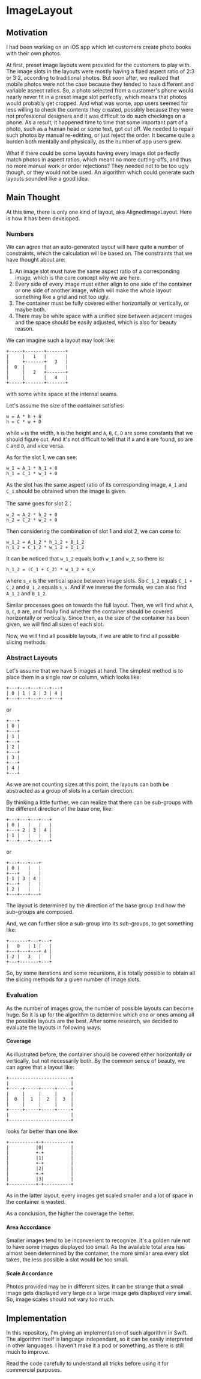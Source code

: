 # ImageLayout

## Motivation

I had been working on an iOS app which let customers create photo books with their own photos.

At first, preset image layouts were provided for the customers to play with. The image slots in the layouts were mostly having a fixed aspect ratio of 2:3 or 3:2, according to traditional photos. But soon after, we realized that mobile photos were not the case because they tended to have different and variable aspect ratios. So, a photo selected from a customer's phone would nearly never fit in a preset image slot perfectly, which means that photos would probably get cropped. And what was worse, app users seemed far less willing to check the contents they created, possibly because they were not professional designers and it was difficult to do such checkings on a phone. As a result, it happened time to time that some important part of a photo, such as a human head or some text, got cut off. We needed to repair such photos by manual re-editting, or just reject the order. It became quite a burden both mentally and physically, as the number of app users grew.

What if there could be some layouts having every image slot perfectly match photos in aspect ratios, which meant no more cutting-offs, and thus no more manual work or order rejections? They needed not to be too ugly though, or they would not be used. An algorithm which could generate such layouts sounded like a good idea.

## Main Thought

At this time, there is only one kind of layout, aka AlignedImageLayout. Here is how it has been developed.

### Numbers

We can agree that an auto-generated layout will have quite a number of constraints, which the calculation will be based on. The constraints that we have thought about are:
1. An image slot must have the same aspect ratio of a corresponding image, which is the core concept why we are here.
1. Every side of every image must either align to one side of the container or one side of another image, which will make the whole layout something like a grid and not too ugly.
1. The container must be fully covered either horizontally or vertically, or maybe both.
1. There may be white space with a unified size between adjacent images and the space should be easily adjusted, which is also for beauty reason.

We can imagine such a layout may look like:
```
+-----+-------+-------+
|     |   1   |       |
|     +-------+   3   |
|  0  |       |       |
|     |   2   +-------+
|     |       |   4   |
+-----+-------+-------+
```
with some white space at the internal seams.

Let's assume the size of the container satisfies:
```
w = A * h + B
h = C * w + D
```
while `w` is the width, `h` is the height and `A`, `B`, `C`, `D` are some constants that we should figure out. And it's not difficult to tell that if `A` and `B` are found, so are `C` and `D`, and vice versa.

As for the slot 1, we can see:
```
w_1 = A_1 * h_1 + 0
h_1 = C_1 * w_1 + 0
```
As the slot has the same aspect ratio of its corresponding image, `A_1` and `C_1` should be obtained when the image is given.

The same goes for slot 2：
```
w_2 = A_2 * h_2 + 0
h_2 = C_2 * w_2 + 0
```

Then considering the combination of slot 1 and slot 2, we can come to:
```
w_1_2 = A_1_2 * h_1_2 + B_1_2
h_1_2 = C_1_2 * w_1_2 + D_1_2
```
It can be noticed that `w_1_2` equals both `w_1` and `w_2`, so there is:
```
h_1_2 = (C_1 + C_2) * w_1_2 + s_v
```
where `s_v` is the vertical space between image slots. So `C_1_2` equals `C_1 + C_2` and `D_1_2` equals `s_v`. And if we inverse the formula, we can also find `A_1_2` and `B_1_2`.

Similar processes goes on towards the full layout. Then, we will find what `A`, `B`, `C`, `D` are, and finally find whether the container should be covered horizontally or vertically. Since then, as the size of the container has been given, we will find all sizes of each slot.

Now, we will find all possible layouts, if we are able to find all possible slicing methods.

### Abstract Layouts

Let's assume that we have 5 images at hand. The simplest method is to place them in a single row or column, which looks like:
```
+---+---+---+---+---+
| 0 | 1 | 2 | 3 | 4 |
+---+---+---+---+---+
```
or
```
+---+
| 0 |
+---+
| 1 |
+---+
| 2 |
+---+
| 3 |
+---+
| 4 |
+---+
```
As we are not counting sizes at this point, the layouts can both be abstracted as a group of slots in a certain direction.

By thinking a little further, we can realize that there can be sub-groups with the different direction of the base one, like:
```
+---+---+---+---+
| 0 |   |   |   |
+---+ 2 | 3 | 4 |
| 1 |   |   |   |
+---+---+---+---+
```
or
```
+---+---+---+
| 0 |   |   |
+---+   |   |
| 1 | 3 | 4 |
+---+   |   |
| 2 |   |   |
+---+---+---+
```
The layout is determined by the direction of the base group and how the sub-groups are composed.

And, we can further slice a sub-group into its sub-groups, to get something like:
```
+-------+---+---+
|   0   | 1 |   |
+---+---+---+ 4 |
| 2 |   3   |   |
+---+-------+---+
```
So, by some iterations and some recursions, it is totally possible to obtain all the slicing methods for a given number of image slots.

### Evaluation

As the number of images grow, the number of possible layouts can become huge. So it is up for the algorithm to determine which one or ones among all the possible layouts are the best. After some research, we decided to evaluate the layouts in following ways.

#### Coverage

As illustrated before, the container should be covered either horizontally or vertically, but not necessarily both. By the common sence of beauty, we can agree that a layout like:
```
+-----------------------+
|                       |
+-----+-----+-----+-----+
|     |     |     |     |
|  0  |  1  |  2  |  3  |
|     |     |     |     |
+-----+-----+-----+-----+
|                       |
+-----------------------+

```
looks far better than one like:
```
+----------+-+----------+
|          |0|          |
|          +-+          |
|          |1|          |
|          +-+          |
|          |2|          |
|          +-+          |
|          |3|          |
+----------+-+----------+
```
As in the latter layout, every images get scaled smaller and a lot of space in the container is wasted.

As a conclusion, the higher the coverage the better.

#### Area Accordance

Smaller images tend to be inconvenient to recognize. It's a golden rule not to have some images displayed too small. As the available total area has almost been determined by the container, the more similar area every slot takes, the less possible a slot would be too small.

#### Scale Accordance

Photos provided may be in different sizes. It can be strange that a small image gets displayed very large or a large image gets displayed very small. So, image scales should not vary too much.

## Implementation

In this repository, I'm giving an implementation of such algorithm in Swift. The algorithm itself is language independant, so it can be easily interpreted in other languages. I haven't make it a pod or something, as there is still much to improve.

Read the code carefully to understand all tricks before using it for commercial purposes.
